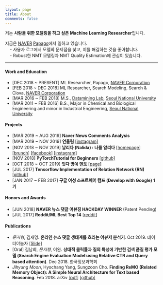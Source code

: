 ```yaml
---
layout: page
title: About
comments: false
---
```


저는 **사람을 위한 모델링을 하고 싶은 Machine Learning Researcher**입니다. 

지금은 [NAVER](https://www.navercorp.com/ko/index.nhn) [Papago](https://papago.naver.com/)에서 일하고 있습니다. <br>
&nbsp;&nbsp;&nbsp;&nbsp;- 사용자 로그에서 모델의 문제점을 찾고, 이를 해결하는 것을 좋아합니다. <br>
&nbsp;&nbsp;&nbsp;&nbsp;- Robust한 NMT 모델링과 NMT Quality Estimation에 관심이 있습니다.

<hr>

#### Work and Education

- [DEC 2018 ~ PRESENT] ML Researcher, Papago, [NAVER Corporation](https://www.navercorp.com/en/index.nhn)
- [FEB 2018 ~ DEC 2018] ML Researcher, Search Modeling, Search & Clova, [NAVER Corporation](https://www.navercorp.com/en/index.nhn)
- [MAR 2016 ~ FEB 2018] M.S., [Datamining Lab](http://dm.snu.ac.kr/ko/), [Seoul National University](http://www.snu.ac.kr/index.html)
- [MAR 2011 ~ FEB 2016] B.S., Major in Chemical and Biological Engineering and minor in Industrial Engineering, [Seoul National University](http://www.snu.ac.kr/index.html)

<div class="breaker"></div>

#### Projects

- [MAR 2019 ~ AUG 2019] **Naver News Comments Analysis** 
- [MAR 2019 ~ NOV 2019] **연울림** [[instagram]](https://www.instagram.com/yeonullim/)
- [NOV 2018 ~ NOV 2019] **날리다 (Nalida) : 나를 알리다** [[homepage]](http://www.nalida.info/) [[brunch]](https://brunch.co.kr/@nalida) [[facebook]](https://www.facebook.com/nalida2/) [[instagram]](https://www.instagram.com/nalida_official/) 
- [NOV 2018] **PyTorchTutorial for Beginners** [[github]](https://github.com/inmoonlight/PyTorchTutorial)
- [OCT 2018 ~ OCT 2019] **잇다 명예 멘토** [[page]](https://www.itdaa.net/mentors/29123)
- [JUL 2017] **Tensorflow Implementation of Relation Network (RN)** [[github]](https://github.com/inmoonlight/Relation-Network)
- [JAN 2017 ~ FEB 2017] **구글 여성 소프트웨어 캠프 (Develop with Google) 1기** 

<div class="breaker"></div>

#### Honors and Awards

- [JUN 2018] **NAVER 뉴스 댓글 어뷰징 HACKDAY WINNER** (Patent Pending)
- [JUL 2017] **Reddit/ML Best Top 14** [[reddit]](https://www.reddit.com/r/MachineLearning/comments/6nskph/d_tensorflow_implementation_of_relation_network/)

<div class="breaker"></div>

#### Publications

- *문지형*, 김재명. **온라인 뉴스 댓글 생태계를 흐리는 어뷰저 분석기**. Oct 2019. 데이터야놀자 [[Slide]](https://www.slideshare.net/JiHyungMoon1/ko-en-online-news-comments-analysis-revealing-public-opinion-manipulators-and-possible-solutions-185118255?fbclid=IwAR2DucpXrxyythuGyf5rZkDBy8yAFZ0HF_UhE3_nu6haxwGEVvAmycg1BnI)
- [Oral] 김남희, *문지형*, 이완. **상대적 클릭률과 질의 특성에 기반한 검색 품질 평가 모델 (Search Engine Evaluation Model using Relative CTR and Query based attention)**. Dec 2018. 한국정보과학회
- *Jihyung Moon*, Hyochang Yang, Sungzoon Cho. **Finding ReMO (Related Memory Object): A Simple Neural Architecture for Text based Reasoning**. Feb 2018. arXiv [[pdf]](https://arxiv.org/pdf/1801.08459.pdf) [[github]](https://github.com/inmoonlight/RMN)